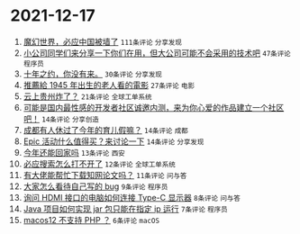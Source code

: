 # 2021-12-17

1. [魔幻世界，必应中国被墙了](https://www.v2ex.com/t/822724) `111条评论` `分享发现`
1. [小公司同学们来分享一下你们在用，但大公司可能不会采用的技术吧](https://www.v2ex.com/t/822738) `47条评论` `程序员`
1. [十年之约，你没有来。](https://www.v2ex.com/t/822731) `30条评论` `分享发现`
1. [推薦給 1945 年出生的老人看的電影](https://www.v2ex.com/t/822744) `27条评论` `电影`
1. [云上贵州炸了？](https://www.v2ex.com/t/822722) `21条评论` `全球工单系统`
1. [可能是国内最性感的开发者社区诚邀内测，来为你心爱的作品建立一个社区吧！](https://www.v2ex.com/t/822746) `14条评论` `分享创造`
1. [成都有人休过了今年的育儿假嘛？](https://www.v2ex.com/t/822739) `14条评论` `成都`
1. [Epic 活动什么值得买？来讨论一下](https://www.v2ex.com/t/822725) `14条评论` `分享发现`
1. [今年还能回家吗](https://www.v2ex.com/t/822735) `13条评论` `西安`
1. [必应搜索怎么打不开了](https://www.v2ex.com/t/822726) `12条评论` `全球工单系统`
1. [有大佬能帮忙下载知网论文吗？](https://www.v2ex.com/t/822729) `11条评论` `问与答`
1. [大家怎么看待自己写的 bug](https://www.v2ex.com/t/822756) `9条评论` `程序员`
1. [询问 HDMI 接口的电脑如何连接 Type-C 显示器](https://www.v2ex.com/t/822745) `8条评论` `问与答`
1. [Java 项目如何实现 jar 包只能在指定 ip 运行](https://www.v2ex.com/t/822737) `7条评论` `程序员`
1. [macos12 不支持 PHP ？](https://www.v2ex.com/t/822758) `6条评论` `macOS`
